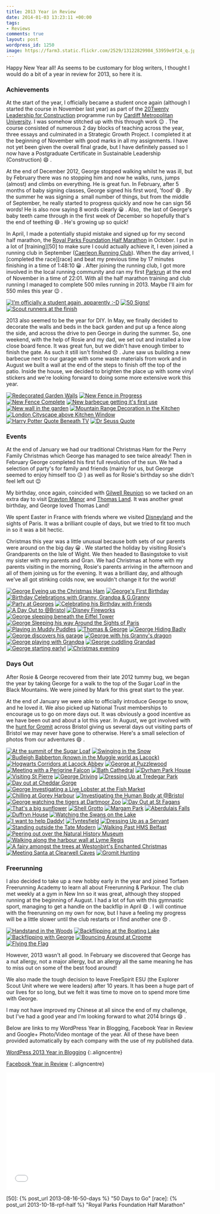 ```yaml
---
title: 2013 Year in Review
date: 2014-01-03 13:23:11 +00:00
tags:
- Reviews
comments: true
layout: post
wordpress_id: 1250
image: https://farm3.static.flickr.com/2529/13122829984_53959e9f24_q.jpg
---
```


Happy New Year all! As seems to be customary for blog writers, I thought I would do a bit of a year in review for 2013,
so here it is.

### Achievements

At the start of the year, I officially became a student once again (although I started the course in November last year)
as part of the [20Twenty Leadership for Construction][2020] programme run by [Cardiff Metropolitan University][cmet]. I
was somehow stitched up with this through work :wink: . The course consisted of numerous 2 day blocks of teaching across the
year, three essays and culminated in a Strategic Growth Project. I completed it at the beginning of November with good
marks in all my assignments. I have not yet been given the overall final grade, but I have definitely passed so I now have
a Postgraduate Certificate in Sustainable Leadership (Construction) :smile: .

At the end of December 2012, George stopped walking whilst he was ill, but by February there was no stopping him and now
he walks, runs, jumps (almost) and climbs on everything. He is great fun. In February, after 5 months of baby signing
classes, George signed his first word, 'food' :smile: . By the summer he was signing a  small number of things, but from the
middle of September, he really started to progress quickly and now he can sign 56 words! He is also now saying 8 words
clearly :grinning: . Also,  the last of George's baby teeth came through in the first week of December so hopefully that's the
end of teething :smile: . He's growing up so quick!

In April, I made a potentially stupid mistake and signed up for my second half marathon, the [Royal Parks Foundation Half Marathon][rpf]
in October. I put in a lot of [training][50] to make sure I could actually achieve it, I even joined a running club in
September ([Caerleon Running Club][crc]). When the day arrived, I [completed the race][race] and beat my previous time by
17 minutes finishing in a time of 1:48:10 :grinning: . After joining the running club, I got more involved in the local running
community and ran my first [Parkrun][pk] at the end of November in a time of 22:01. With all the half marathon training
and club running I managed to complete 500 miles running in 2013. Maybe I'll aim for 550 miles this year :wink: .

<div class="flickr gallery">
<span>
<a title="I’m officially a student again, apparently :-D" href="https://farm4.staticflickr.com/3254/13061763253_8ff39b2433_b.jpg" class="image cboxElement" rel="gallery0"><img src="https://farm4.staticflickr.com/3254/13061763253_8ff39b2433_q.jpg" alt="I’m officially a student again, apparently :-D"></a>
<a title="View on Flickr" href="https://www.flickr.com/photos/richard-perry/13061763253/" class="flickrlink"> </a>
</span>
<span>
<a title="50 Signs!" href="https://farm8.staticflickr.com/7393/13122445943_f97cd7e139_b.jpg" class="image cboxElement" rel="gallery0"><img src="https://farm8.staticflickr.com/7393/13122445943_f97cd7e139_q.jpg" alt="50 Signs!"></a>
<a title="View on Flickr" href="https://www.flickr.com/photos/richard-perry/13122445943/" class="flickrlink"> </a>
</span>
<span>
<a title="Scout runners at the finish" href="https://farm3.staticflickr.com/2246/13106716444_8aa62871d3_b.jpg" class="image cboxElement" rel="gallery0"><img src="https://farm3.staticflickr.com/2246/13106716444_8aa62871d3_q.jpg" alt="Scout runners at the finish"></a>
<a title="View on Flickr" href="https://www.flickr.com/photos/richard-perry/13106716444/" class="flickrlink"> </a>
</span>
</div>

2013 also seemed to be the year for DIY. In May, we finally decided to decorate the walls and beds in the back garden and
put up a fence along the side, and across the drive to pen George in during the summer. So, one weekend, with the help of
Rosie and my dad, we set out and installed a low close board fence. It was great fun, but we didn't have enough timber to
finish the gate. As such it still isn't finished :disappointed: . June saw us building a new barbecue next to our garage with some
waste materials from work and in August we built a wall at the end of the steps to finish off the top of the patio. Inside
the house, we decided to brighten the place up with some vinyl stickers and we're looking forward to doing some more
extensive work this year.

<div class="flickr gallery">
<span>
<a title="Redecorated Garden Walls" href="https://farm3.staticflickr.com/2713/13122406395_c7186f20e0_b.jpg" class="image cboxElement" rel="gallery1"><img src="https://farm3.staticflickr.com/2713/13122406395_c7186f20e0_q.jpg" alt="Redecorated Garden Walls"></a>
<a title="View on Flickr" href="https://www.flickr.com/photos/richard-perry/13122406395/" class="flickrlink"> </a>
</span>
<span>
<a title="New Fence in Progress" href="https://farm8.staticflickr.com/7422/13122514593_f03ea7d67b_b.jpg" class="image cboxElement" rel="gallery1"><img src="https://farm8.staticflickr.com/7422/13122514593_f03ea7d67b_q.jpg" alt="New Fence in Progress"></a>
<a title="View on Flickr" href="https://www.flickr.com/photos/richard-perry/13122514593/" class="flickrlink"> </a>
</span>
<span>
<a title="New Fence Complete" href="https://farm4.staticflickr.com/3708/13122688454_e57c008208_b.jpg" class="image cboxElement" rel="gallery1"><img src="https://farm4.staticflickr.com/3708/13122688454_e57c008208_q.jpg" alt="New Fence Complete"></a>
<a title="View on Flickr" href="https://www.flickr.com/photos/richard-perry/13122688454/" class="flickrlink"> </a>
</span>
<span>
<a title="New barbecue getting it's first use" href="https://farm4.staticflickr.com/3768/13122697744_85d2c4db3b_b.jpg" class="image cboxElement" rel="gallery1"><img src="https://farm4.staticflickr.com/3768/13122697744_85d2c4db3b_q.jpg" alt="New barbecue getting it's first use"></a>
<a title="View on Flickr" href="https://www.flickr.com/photos/richard-perry/13122697744/" class="flickrlink"> </a>
</span>
<span>
<a title="New wall in the garden" href="https://farm4.staticflickr.com/3677/13122700994_98f78e2ce0_b.jpg" class="image cboxElement" rel="gallery1"><img src="https://farm4.staticflickr.com/3677/13122700994_98f78e2ce0_q.jpg" alt="New wall in the garden"></a>
<a title="View on Flickr" href="https://www.flickr.com/photos/richard-perry/13122700994/" class="flickrlink"> </a>
</span>
<span>
<a title="Mountain Range Decoration in the Kitchen" href="https://farm3.staticflickr.com/2246/13122523233_46b5cee298_b.jpg" class="image cboxElement" rel="gallery1"><img src="https://farm3.staticflickr.com/2246/13122523233_46b5cee298_q.jpg" alt="Mountain Range Decoration in the Kitchen"></a>
<a title="View on Flickr" href="https://www.flickr.com/photos/richard-perry/13122523233/" class="flickrlink"> </a>
</span>
<span>
<a title="London Cityscape above Kitchen Window" href="https://farm8.staticflickr.com/7431/13122403245_1b4fdb77ec_b.jpg" class="image cboxElement" rel="gallery1"><img src="https://farm8.staticflickr.com/7431/13122403245_1b4fdb77ec_q.jpg" alt="London Cityscape above Kitchen Window"></a>
<a title="View on Flickr" href="https://www.flickr.com/photos/richard-perry/13122403245/" class="flickrlink"> </a>
</span>
<span>
<a title="Harry Potter Quote Beneath TV" href="https://farm4.staticflickr.com/3710/13122679094_7203e3fa2c_b.jpg" class="image cboxElement" rel="gallery1"><img src="https://farm4.staticflickr.com/3710/13122679094_7203e3fa2c_q.jpg" alt="Harry Potter Quote Beneath TV"></a>
<a title="View on Flickr" href="https://www.flickr.com/photos/richard-perry/13122679094/" class="flickrlink"> </a>
</span>
<span>
<a title="Dr Seuss Quote" href="https://farm8.staticflickr.com/7387/13122703774_169c79f1a5_b.jpg" class="image cboxElement" rel="gallery1"><img src="https://farm8.staticflickr.com/7387/13122703774_169c79f1a5_q.jpg" alt="Dr Seuss Quote"></a>
<a title="View on Flickr" href="https://www.flickr.com/photos/richard-perry/13122703774/" class="flickrlink"> </a>
</span>
</div>

### Events

At the end of January we had our traditional Christmas Ham for the Perry Family Christmas which George has managed to see
twice already! Then in February George completed his first full revolution of the sun. We had a selection of party's for
family and friends (mainly for us, but George seemed to enjoy himself too :wink: ) as well as for Rosie's birthday so she
didn't feel left out :wink:

My birthday, once again, coincided with [Gilwell Reunion][gr] so we tacked on an extra day to visit [Drayton Manor][dm]
and [Thomas Land][tl]. It was another great birthday, and George loved Thomas Land!

We spent Easter in France with friends where we visited [Disneyland][dl] and the sights of Paris. It was a brilliant
couple of days, but we tried to fit too much in so it was a bit hectic.

Christmas this year was a little unusual because both sets of our parents were around on the big day :grinning: . We started the
holiday by visiting Rosie's Grandparents on the Isle of Wight. We then headed to Basingstoke to visit my sister with my
parents and Gran. We had Christmas at home with my parents visiting in the morning, Rosie's parents arriving in the
afternoon and all of them joining us for the evening. It was a brilliant day, and although we've all got stinking colds
now, we wouldn't change it for the world!

<div class="flickr gallery">
<span>
<a title="George Eyeing up the Christmas Ham" href="https://farm8.staticflickr.com/7330/13122504935_d562470210_b.jpg" class="image cboxElement" rel="gallery2"><img src="https://farm8.staticflickr.com/7330/13122504935_d562470210_q.jpg" alt="George Eyeing up the Christmas Ham"></a>
<a title="View on Flickr" href="https://www.flickr.com/photos/richard-perry/13122504935/" class="flickrlink"> </a>
</span>
<span>
<a title="George's First Birthday" href="https://farm3.staticflickr.com/2042/13122758864_84ac8efc5a_b.jpg" class="image cboxElement" rel="gallery2"><img src="https://farm3.staticflickr.com/2042/13122758864_84ac8efc5a_q.jpg" alt="George's First Birthday"></a>
<a title="View on Flickr" href="https://www.flickr.com/photos/richard-perry/13122758864/" class="flickrlink"> </a>
</span>
<span>
<a title="Birthday Celebrations with Granny, Grandpa &amp; G.Granny" href="https://farm4.staticflickr.com/3833/13122566973_122797ee25_b.jpg" class="image cboxElement" rel="gallery2"><img src="https://farm4.staticflickr.com/3833/13122566973_122797ee25_q.jpg" alt="Birthday Celebrations with Granny, Grandpa &amp; G.Granny"></a>
<a title="View on Flickr" href="https://www.flickr.com/photos/richard-perry/13122566973/" class="flickrlink"> </a>
</span>
<span>
<a title="Party at Georges" href="https://farm8.staticflickr.com/7297/13122480065_e9ddccfe31_b.jpg" class="image cboxElement" rel="gallery2"><img src="https://farm8.staticflickr.com/7297/13122480065_e9ddccfe31_q.jpg" alt="Party at Georges"></a>
<a title="View on Flickr" href="https://www.flickr.com/photos/richard-perry/13122480065/" class="flickrlink"> </a>
</span>
<span>
<a title="Celebrating his Birthday with Friends" href="https://farm4.staticflickr.com/3677/13122477565_688c0246b4_b.jpg" class="image cboxElement" rel="gallery2"><img src="https://farm4.staticflickr.com/3677/13122477565_688c0246b4_q.jpg" alt="Celebrating his Birthday with Friends"></a>
<a title="View on Flickr" href="https://www.flickr.com/photos/richard-perry/13122477565/" class="flickrlink"> </a>
</span>
<span>
<a title="A Day Out to @Bristol" href="https://farm8.staticflickr.com/7358/13122752854_15f0a12fb4_b.jpg" class="image cboxElement" rel="gallery2"><img src="https://farm8.staticflickr.com/7358/13122752854_15f0a12fb4_q.jpg" alt="A Day Out to @Bristol"></a>
<a title="View on Flickr" href="https://www.flickr.com/photos/richard-perry/13122752854/" class="flickrlink"> </a>
</span>
<span>
<a title="Disney Fireworks" href="https://farm4.staticflickr.com/3808/13122570303_a3e49c3b81_b.jpg" class="image cboxElement" rel="gallery2"><img src="https://farm4.staticflickr.com/3808/13122570303_a3e49c3b81_q.jpg" alt="Disney Fireworks"></a>
<a title="View on Flickr" href="https://www.flickr.com/photos/richard-perry/13122570303/" class="flickrlink"> </a>
</span>
<span>
<a title="George sleeping beneath the Eiffel Tower" href="https://farm8.staticflickr.com/7414/13122746734_aa1b1247e0_b.jpg" class="image cboxElement" rel="gallery2"><img src="https://farm8.staticflickr.com/7414/13122746734_aa1b1247e0_q.jpg" alt="George sleeping beneath the Eiffel Tower"></a>
<a title="View on Flickr" href="https://www.flickr.com/photos/richard-perry/13122746734/" class="flickrlink"> </a>
</span>
<span>
<a title="George Sleeping his way Around the Sights of Paris" href="https://farm8.staticflickr.com/7454/13122750434_7356292c4a_b.jpg" class="image cboxElement" rel="gallery2"><img src="https://farm8.staticflickr.com/7454/13122750434_7356292c4a_q.jpg" alt="George Sleeping his way Around the Sights of Paris"></a>
<a title="View on Flickr" href="https://www.flickr.com/photos/richard-perry/13122750434/" class="flickrlink"> </a>
</span>
<span>
<a title="Playing in Muddy Puddles" href="https://farm4.staticflickr.com/3781/13122564863_e611598bc6_b.jpg" class="image cboxElement" rel="gallery2"><img src="https://farm4.staticflickr.com/3781/13122564863_e611598bc6_q.jpg" alt="Playing in Muddy Puddles"></a>
<a title="View on Flickr" href="https://www.flickr.com/photos/richard-perry/13122564863/" class="flickrlink"> </a>
</span>
<span>
<a title="Thomas &amp; George" href="https://farm8.staticflickr.com/7416/13122741534_53bf996288_b.jpg" class="image cboxElement" rel="gallery2"><img src="https://farm8.staticflickr.com/7416/13122741534_53bf996288_q.jpg" alt="Thomas &amp; George"></a>
<a title="View on Flickr" href="https://www.flickr.com/photos/richard-perry/13122741534/" class="flickrlink"> </a>
</span>
<span>
<a title="George Hiding Badly" href="https://farm4.staticflickr.com/3771/13122739794_6c9051dee2_b.jpg" class="image cboxElement" rel="gallery2"><img src="https://farm4.staticflickr.com/3771/13122739794_6c9051dee2_q.jpg" alt="George Hiding Badly"></a>
<a title="View on Flickr" href="https://www.flickr.com/photos/richard-perry/13122739794/" class="flickrlink"> </a>
</span>
<span>
<a title="George discovers his garage" href="https://farm8.staticflickr.com/7442/13122559363_0d58486668_b.jpg" class="image cboxElement" rel="gallery2"><img src="https://farm8.staticflickr.com/7442/13122559363_0d58486668_q.jpg" alt="George discovers his garage"></a>
<a title="View on Flickr" href="https://www.flickr.com/photos/richard-perry/13122559363/" class="flickrlink"> </a>
</span>
<span>
<a title="George with his Granny's dragon" href="https://farm3.staticflickr.com/2054/13122557403_5d25c78750_b.jpg" class="image cboxElement" rel="gallery2"><img src="https://farm3.staticflickr.com/2054/13122557403_5d25c78750_q.jpg" alt="George with his Granny's dragon"></a>
<a title="View on Flickr" href="https://www.flickr.com/photos/richard-perry/13122557403/" class="flickrlink"> </a>
</span>
<span>
<a title="George playing with Grandpa" href="https://farm4.staticflickr.com/3690/13122456665_a1c8ae79a6_b.jpg" class="image cboxElement" rel="gallery2"><img src="https://farm4.staticflickr.com/3690/13122456665_a1c8ae79a6_q.jpg" alt="George playing with Grandpa"></a>
<a title="View on Flickr" href="https://www.flickr.com/photos/richard-perry/13122456665/" class="flickrlink"> </a>
</span>
<span>
<a title="George cuddling Grandad" href="https://farm8.staticflickr.com/7382/13122455045_5670f98550_b.jpg" class="image cboxElement" rel="gallery2"><img src="https://farm8.staticflickr.com/7382/13122455045_5670f98550_q.jpg" alt="George cuddling Grandad"></a>
<a title="View on Flickr" href="https://www.flickr.com/photos/richard-perry/13122455045/" class="flickrlink"> </a>
</span>
<span>
<a title="George starting early!" href="https://farm8.staticflickr.com/7387/13122453335_93e6c3f046_b.jpg" class="image cboxElement" rel="gallery2"><img src="https://farm8.staticflickr.com/7387/13122453335_93e6c3f046_q.jpg" alt="George starting early!"></a>
<a title="View on Flickr" href="https://www.flickr.com/photos/richard-perry/13122453335/" class="flickrlink"> </a>
</span>
<span>
<a title="Christmas evening" href="https://farm4.staticflickr.com/3821/13122784024_ce8b00248e_b.jpg" class="image cboxElement" rel="gallery2"><img src="https://farm4.staticflickr.com/3821/13122784024_ce8b00248e_q.jpg" alt="Christmas evening"></a>
<a title="View on Flickr" href="https://www.flickr.com/photos/richard-perry/13122784024/" class="flickrlink"> </a>
</span>
</div>

### Days Out

After Rosie & George recovered from their late 2012 tummy bug, we began the year by taking George for a walk to the top of
the Sugar Loaf in the Black Mountains. We were joined by Mark for this great start to the year.

At the end of January we were able to officially introduce George to snow, and he loved it. We also picked up National
Trust memberships to encourage us to go on more days out. It was obviously a good incentive as we have been out and about
a lot this year. In August, we got involved with the [hunt for Gromit][gu] across Bristol giving us several days out
visiting parts of Bristol we may never have gone to otherwise. Here's a small selection of photos from our adventures :smile: .

<div class="flickr gallery">
<span>
<a title="At the summit of the Sugar Loaf" href="https://farm8.staticflickr.com/7406/13122866244_2738e031e4_b.jpg" class="image cboxElement" rel="gallery3"><img src="https://farm8.staticflickr.com/7406/13122866244_2738e031e4_q.jpg" alt="At the summit of the Sugar Loaf"></a>
<a title="View on Flickr" href="https://www.flickr.com/photos/richard-perry/13122866244/" class="flickrlink"> </a>
</span>
<span>
<a title="Swinging in the Snow" href="https://farm8.staticflickr.com/7456/13122687313_15f78e0933_b.jpg" class="image cboxElement" rel="gallery3"><img src="https://farm8.staticflickr.com/7456/13122687313_15f78e0933_q.jpg" alt="Swinging in the Snow"></a>
<a title="View on Flickr" href="https://www.flickr.com/photos/richard-perry/13122687313/" class="flickrlink"> </a>
</span>
<span>
<a title="Budleigh Babberton (known in the Muggle world as Lacock)" href="https://farm3.staticflickr.com/2192/13122638673_8b81c67044_b.jpg" class="image cboxElement" rel="gallery3"><img src="https://farm3.staticflickr.com/2192/13122638673_8b81c67044_q.jpg" alt="Budleigh Babberton (known in the Muggle world as Lacock)"></a>
<a title="View on Flickr" href="https://www.flickr.com/photos/richard-perry/13122638673/" class="flickrlink"> </a>
</span>
<span>
<a title="Hogwarts Corridors at Lacock Abbey" href="https://farm3.staticflickr.com/2839/13122812774_ef3ac83c2b_b.jpg" class="image cboxElement" rel="gallery3"><img src="https://farm3.staticflickr.com/2839/13122812774_ef3ac83c2b_q.jpg" alt="Hogwarts Corridors at Lacock Abbey"></a>
<a title="View on Flickr" href="https://www.flickr.com/photos/richard-perry/13122812774/" class="flickrlink"> </a>
</span>
<span>
<a title="George at Puzzlewood" href="https://farm8.staticflickr.com/7409/13122863044_9374efeee0_b.jpg" class="image cboxElement" rel="gallery3"><img src="https://farm8.staticflickr.com/7409/13122863044_9374efeee0_q.jpg" alt="George at Puzzlewood"></a>
<a title="View on Flickr" href="https://www.flickr.com/photos/richard-perry/13122863044/" class="flickrlink"> </a>
</span>
<span>
<a title="Meeting with a Perigrine Falcon" href="https://farm4.staticflickr.com/3791/13122752063_84f12829ab_b.jpg" class="image cboxElement" rel="gallery3"><img src="https://farm4.staticflickr.com/3791/13122752063_84f12829ab_q.jpg" alt="Meeting with a Perigrine Falcon"></a>
<a title="View on Flickr" href="https://www.flickr.com/photos/richard-perry/13122752063/" class="flickrlink"> </a>
</span>
<span>
<a title="Bath Cathedral" href="https://farm3.staticflickr.com/2042/13122584055_db338e189b_b.jpg" class="image cboxElement" rel="gallery3"><img src="https://farm3.staticflickr.com/2042/13122584055_db338e189b_q.jpg" alt="Bath Cathedral"></a>
<a title="View on Flickr" href="https://www.flickr.com/photos/richard-perry/13122584055/" class="flickrlink"> </a>
</span>
<span>
<a title="Dyrham Park House" href="https://farm8.staticflickr.com/7435/13122859294_8bb8b42ed7_b.jpg" class="image cboxElement" rel="gallery3"><img src="https://farm8.staticflickr.com/7435/13122859294_8bb8b42ed7_q.jpg" alt="Dyrham Park House"></a>
<a title="View on Flickr" href="https://www.flickr.com/photos/richard-perry/13122859294/" class="flickrlink"> </a>
</span>
<span>
<a title="Visiting St Pierre" href="https://farm3.staticflickr.com/2561/13122679873_837eba6a10_b.jpg" class="image cboxElement" rel="gallery3"><img src="https://farm3.staticflickr.com/2561/13122679873_837eba6a10_q.jpg" alt="Visiting St Pierre"></a>
<a title="View on Flickr" href="https://www.flickr.com/photos/richard-perry/13122679873/" class="flickrlink"> </a>
</span>
<span>
<a title="George Driving" href="https://farm3.staticflickr.com/2336/13122578995_f068878115_b.jpg" class="image cboxElement" rel="gallery3"><img src="https://farm3.staticflickr.com/2336/13122578995_f068878115_q.jpg" alt="George Driving"></a>
<a title="View on Flickr" href="https://www.flickr.com/photos/richard-perry/13122578995/" class="flickrlink"> </a>
</span>
<span>
<a title="Dressing Up at Tredegar Park" href="https://farm8.staticflickr.com/7383/13122533425_05e798c837_b.jpg" class="image cboxElement" rel="gallery3"><img src="https://farm8.staticflickr.com/7383/13122533425_05e798c837_q.jpg" alt="Dressing Up at Tredegar Park"></a>
<a title="View on Flickr" href="https://www.flickr.com/photos/richard-perry/13122533425/" class="flickrlink"> </a>
</span>
<span>
<a title="Day out at Cheddar Gorge" href="https://farm4.staticflickr.com/3785/13122832534_8e1b45493c_b.jpg" class="image cboxElement" rel="gallery3"><img src="https://farm4.staticflickr.com/3785/13122832534_8e1b45493c_q.jpg" alt="Day out at Cheddar Gorge"></a>
<a title="View on Flickr" href="https://www.flickr.com/photos/richard-perry/13122832534/" class="flickrlink"> </a>
</span>
<span>
<a title="George Investigating a Live Lobster at the Fish Market" href="https://farm4.staticflickr.com/3804/13122631503_b1a250efd9_b.jpg" class="image cboxElement" rel="gallery3"><img src="https://farm4.staticflickr.com/3804/13122631503_b1a250efd9_q.jpg" alt="George Investigating a Live Lobster at the Fish Market"></a>
<a title="View on Flickr" href="https://www.flickr.com/photos/richard-perry/13122631503/" class="flickrlink"> </a>
</span>
<span>
<a title="Chilling at Gorey Harbour" href="https://farm4.staticflickr.com/3820/13122630073_afb780b939_b.jpg" class="image cboxElement" rel="gallery3"><img src="https://farm4.staticflickr.com/3820/13122630073_afb780b939_q.jpg" alt="Chilling at Gorey Harbour"></a>
<a title="View on Flickr" href="https://www.flickr.com/photos/richard-perry/13122630073/" class="flickrlink"> </a>
</span>
<span>
<a title="Investigating the Human Body at @Bristol" href="https://farm3.staticflickr.com/2016/13122576865_cb043c56f9_b.jpg" class="image cboxElement" rel="gallery3"><img src="https://farm3.staticflickr.com/2016/13122576865_cb043c56f9_q.jpg" alt="Investigating the Human Body at @Bristol"></a>
<a title="View on Flickr" href="https://www.flickr.com/photos/richard-perry/13122576865/" class="flickrlink"> </a>
</span>
<span>
<a title="George watching the tigers at Dartmoor Zoo" href="https://farm8.staticflickr.com/7385/13122868214_d3ecf0765e_b.jpg" class="image cboxElement" rel="gallery3"><img src="https://farm8.staticflickr.com/7385/13122868214_d3ecf0765e_q.jpg" alt="George watching the tigers at Dartmoor Zoo"></a>
<a title="View on Flickr" href="https://www.flickr.com/photos/richard-perry/13122868214/" class="flickrlink"> </a>
</span>
<span>
<a title="Day Out at St Fagans" href="https://farm3.staticflickr.com/2766/13122574995_2bdc190ae4_b.jpg" class="image cboxElement" rel="gallery3"><img src="https://farm3.staticflickr.com/2766/13122574995_2bdc190ae4_q.jpg" alt="Day Out at St Fagans"></a>
<a title="View on Flickr" href="https://www.flickr.com/photos/richard-perry/13122574995/" class="flickrlink"> </a>
</span>
<span>
<a title="That's a big sunflower" href="https://farm4.staticflickr.com/3702/13122672503_e15fa1dbbe_b.jpg" class="image cboxElement" rel="gallery3"><img src="https://farm4.staticflickr.com/3702/13122672503_e15fa1dbbe_q.jpg" alt="That's a big sunflower"></a>
<a title="View on Flickr" href="https://www.flickr.com/photos/richard-perry/13122672503/" class="flickrlink"> </a>
</span>
<span>
<a title="Shell Grotto" href="https://farm4.staticflickr.com/3694/13122669873_621fc03775_b.jpg" class="image cboxElement" rel="gallery3"><img src="https://farm4.staticflickr.com/3694/13122669873_621fc03775_q.jpg" alt="Shell Grotto"></a>
<a title="View on Flickr" href="https://www.flickr.com/photos/richard-perry/13122669873/" class="flickrlink"> </a>
</span>
<span>
<a title="Margam Park" href="https://farm8.staticflickr.com/7393/13122819434_1ffbcc1970_b.jpg" class="image cboxElement" rel="gallery3"><img src="https://farm8.staticflickr.com/7393/13122819434_1ffbcc1970_q.jpg" alt="Margam Park"></a>
<a title="View on Flickr" href="https://www.flickr.com/photos/richard-perry/13122819434/" class="flickrlink"> </a>
</span>
<span>
<a title="Aberdulais Falls" href="https://farm8.staticflickr.com/7413/13122540135_b6e6daf75d_b.jpg" class="image cboxElement" rel="gallery3"><img src="https://farm8.staticflickr.com/7413/13122540135_b6e6daf75d_q.jpg" alt="Aberdulais Falls"></a>
<a title="View on Flickr" href="https://www.flickr.com/photos/richard-perry/13122540135/" class="flickrlink"> </a>
</span>
<span>
<a title="Duffryn House" href="https://farm4.staticflickr.com/3725/13122569005_bcf4420780_b.jpg" class="image cboxElement" rel="gallery3"><img src="https://farm4.staticflickr.com/3725/13122569005_bcf4420780_q.jpg" alt="Duffryn House"></a>
<a title="View on Flickr" href="https://www.flickr.com/photos/richard-perry/13122569005/" class="flickrlink"> </a>
</span>
<span>
<a title="Watching the Swans on the Lake" href="https://farm3.staticflickr.com/2763/13122666513_3a9f4297f7_b.jpg" class="image cboxElement" rel="gallery3"><img src="https://farm3.staticflickr.com/2763/13122666513_3a9f4297f7_q.jpg" alt="Watching the Swans on the Lake"></a>
<a title="View on Flickr" href="https://www.flickr.com/photos/richard-perry/13122666513/" class="flickrlink"> </a>
</span>
<span>
<a title="I want to help Daddy!" href="https://farm8.staticflickr.com/7394/13122665063_12f39511b9_b.jpg" class="image cboxElement" rel="gallery3"><img src="https://farm8.staticflickr.com/7394/13122665063_12f39511b9_q.jpg" alt="I want to help Daddy!"></a>
<a title="View on Flickr" href="https://www.flickr.com/photos/richard-perry/13122665063/" class="flickrlink"> </a>
</span>
<span>
<a title="Tyntesfield" href="https://farm4.staticflickr.com/3829/13122662923_0d7e2ba193_b.jpg" class="image cboxElement" rel="gallery3"><img src="https://farm4.staticflickr.com/3829/13122662923_0d7e2ba193_q.jpg" alt="Tyntesfield"></a>
<a title="View on Flickr" href="https://www.flickr.com/photos/richard-perry/13122662923/" class="flickrlink"> </a>
</span>
<span>
<a title="Dressing Up as a Servant" href="https://farm3.staticflickr.com/2020/13122661083_fb59a0ea0e_b.jpg" class="image cboxElement" rel="gallery3"><img src="https://farm3.staticflickr.com/2020/13122661083_fb59a0ea0e_q.jpg" alt="Dressing Up as a Servant"></a>
<a title="View on Flickr" href="https://www.flickr.com/photos/richard-perry/13122661083/" class="flickrlink"> </a>
</span>
<span>
<a title="Standing outside the Tate Modern" href="https://farm8.staticflickr.com/7410/13122836894_2c2e81d1cd_b.jpg" class="image cboxElement" rel="gallery3"><img src="https://farm8.staticflickr.com/7410/13122836894_2c2e81d1cd_q.jpg" alt="Standing outside the Tate Modern"></a>
<a title="View on Flickr" href="https://www.flickr.com/photos/richard-perry/13122836894/" class="flickrlink"> </a>
</span>
<span>
<a title="Walking Past HMS Belfast" href="https://farm8.staticflickr.com/7295/13122658243_09ca38044c_b.jpg" class="image cboxElement" rel="gallery3"><img src="https://farm8.staticflickr.com/7295/13122658243_09ca38044c_q.jpg" alt="Walking Past HMS Belfast"></a>
<a title="View on Flickr" href="https://www.flickr.com/photos/richard-perry/13122658243/" class="flickrlink"> </a>
</span>
<span>
<a title="Peering out over the Natural History Museum" href="https://farm4.staticflickr.com/3742/13122656623_14e688d781_b.jpg" class="image cboxElement" rel="gallery3"><img src="https://farm4.staticflickr.com/3742/13122656623_14e688d781_q.jpg" alt="Peering out over the Natural History Museum"></a>
<a title="View on Flickr" href="https://www.flickr.com/photos/richard-perry/13122656623/" class="flickrlink"> </a>
</span>
<span>
<a title="Walking along the harbour wall at Lyme Regis" href="https://farm3.staticflickr.com/2256/13122528945_b745a88d89_b.jpg" class="image cboxElement" rel="gallery3"><img src="https://farm3.staticflickr.com/2256/13122528945_b745a88d89_q.jpg" alt="Walking along the harbour wall at Lyme Regis"></a>
<a title="View on Flickr" href="https://www.flickr.com/photos/richard-perry/13122528945/" class="flickrlink"> </a>
</span>
<span>
<a title="A fairy amongst the trees at Westonbirt's Enchanted Christmas" href="https://farm8.staticflickr.com/7387/13122592895_258d44fa25_b.jpg" class="image cboxElement" rel="gallery3"><img src="https://farm8.staticflickr.com/7387/13122592895_258d44fa25_q.jpg" alt="A fairy amongst the trees at Westonbirt's Enchanted Christmas"></a>
<a title="View on Flickr" href="https://www.flickr.com/photos/richard-perry/13122592895/" class="flickrlink"> </a>
</span>
<span>
<a title="Meeting Santa at Clearwell Caves" href="https://farm3.staticflickr.com/2734/13122653833_24726cf837_b.jpg" class="image cboxElement" rel="gallery3"><img src="https://farm3.staticflickr.com/2734/13122653833_24726cf837_q.jpg" alt="Meeting Santa at Clearwell Caves"></a>
<a title="View on Flickr" href="https://www.flickr.com/photos/richard-perry/13122653833/" class="flickrlink"> </a>
</span>
<span>
<a title="Gromit Hunting" href="https://farm8.staticflickr.com/7371/13122626753_7c5589b41f_b.jpg" class="image cboxElement" rel="gallery3"><img src="https://farm8.staticflickr.com/7371/13122626753_7c5589b41f_q.jpg" alt="Gromit Hunting"></a>
<a title="View on Flickr" href="https://www.flickr.com/photos/richard-perry/13122626753/" class="flickrlink"> </a>
</span>
</div>

### Freerunning

I also decided to take up a new hobby early in the year and joined Torfaen Freerunning Academy to learn all about
Freerunning & Parkour. The club met weekly at a gym in New Inn so it was great, although they stopped running at the
beginning of August. I had a lot of fun with this gymnastic sport, managing to get a handle on the backflip in April :smile: .
I will continue with the freerunning on my own for now, but I have a feeling my progress will be a little slower until
the club restarts or I find another one :disappointed: .

<div class="flickr gallery">
<span>
<a title="Handstand in the Woods" href="https://farm3.staticflickr.com/2529/13122829984_53959e9f24_b.jpg" class="image cboxElement" rel="gallery4"><img src="https://farm3.staticflickr.com/2529/13122829984_53959e9f24_q.jpg" alt="Handstand in the Woods"></a>
<a title="View on Flickr" href="https://www.flickr.com/photos/richard-perry/13122829984/" class="flickrlink"> </a>
</span>
<span>
<a title="Backflipping at the Boating Lake" href="https://farm8.staticflickr.com/7386/13122827834_9b0e1a5e13_b.jpg" class="image cboxElement" rel="gallery4"><img src="https://farm8.staticflickr.com/7386/13122827834_9b0e1a5e13_q.jpg" alt="Backflipping at the Boating Lake"></a>
<a title="View on Flickr" href="https://www.flickr.com/photos/richard-perry/13122827834/" class="flickrlink"> </a>
</span>
<span>
<a title="Backflipping with George" href="https://farm4.staticflickr.com/3761/13122548305_e25835e6f7_b.jpg" class="image cboxElement" rel="gallery4"><img src="https://farm4.staticflickr.com/3761/13122548305_e25835e6f7_q.jpg" alt="Backflipping with George"></a>
<a title="View on Flickr" href="https://www.flickr.com/photos/richard-perry/13122548305/" class="flickrlink"> </a>
</span>
<span>
<a title="Bouncing Around at Croome" href="https://farm8.staticflickr.com/7437/13122645823_2e14f551d6_b.jpg" class="image cboxElement" rel="gallery4"><img src="https://farm8.staticflickr.com/7437/13122645823_2e14f551d6_q.jpg" alt="Bouncing Around at Croome"></a>
<a title="View on Flickr" href="https://www.flickr.com/photos/richard-perry/13122645823/" class="flickrlink"> </a>
</span>
<span>
<a title="Flying the Flag" href="https://farm4.staticflickr.com/3819/13122644023_e7ca039f06_b.jpg" class="image cboxElement" rel="gallery4"><img src="https://farm4.staticflickr.com/3819/13122644023_e7ca039f06_q.jpg" alt="Flying the Flag"></a>
<a title="View on Flickr" href="https://www.flickr.com/photos/richard-perry/13122644023/" class="flickrlink"> </a>
</span>
</div>

However, 2013 wasn't all good. In February we discovered that George has a nut allergy, not a major allergy, but an
allergy all the same meaning he has to miss out on some of the best food around!

We also made the tough decision to leave FreeSpirit ESU (the Explorer Scout Unit where we were leaders) after 10 years.
It has been a huge part of our lives for so long, but we felt it was time to move on to spend more time with George.

I may not have improved my Chinese at all since the end of my challenge, but I've had a good year and I'm looking forward
to what 2014 brings :smile: .

Below are links to my WordPress Year in Blogging, Facebook Year in Review and Google+ Photo/Video montage of the year.
All of these have been provided automatically by each company with the use of my published data.

[WordPess 2013 Year in Blogging][wp]
{:.aligncentre}

[Facebook Year in Review][fb]
{:.aligncentre}

<iframe width="560" height="315" src="//www.youtube.com/embed/5E7CcMLZkao&rel=0" frameborder="0" allowfullscreen></iframe>


[2020]: //www.leadershipmanagementtraining.org.uk/leadership_for_construction.php "20Twenty Leadership for Construction"
[cmet]: //www3.cardiffmet.ac.uk/ "Cardiff Metropolitan University"
[rpf]: //www.royalparkshalf.com/ "Royal Parks Foundation Half Marathon"
[crc]: //www.caerleonrunningclub.co.uk/ "Caerleon Running Club"
[pk]: //www.parkrun.org.uk/ "Parkrun"
[gr]: //scouts.org.uk/reunion/ "Gilwell Reunion"
[dm]: //www.draytonmanor.co.uk/ "Drayton Manor"
[tl]: //www.draytonmanor.co.uk/thomas-land.php "Thomas Land @ Drayton Manor"
[dl]: //www.disneylandparis.co.uk/ "Disneyland Paris"
[gu]: //www.gromitunleashed.org.uk/ "Gromit Unleashed"
[wp]: //jetpack.me/annual-report/28088045/2013/ "WordPess 2013 Year in Blogging"
[fb]: //www.facebook.com/yearinreview/richardpperry "Facebook Year in Review"

[50]: {% post_url 2013-08-16-50-days %} "50 Days to Go"
[race]: {% post_url 2013-10-18-rpf-half %} "Royal Parks Foundation Half Marathon"

